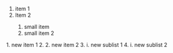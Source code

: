 <ol>
<li> item 1</li>
<li> Item 2</li>
<ol>
<li> small item</ul>
<li> small item 2</li>
</ol>
</ol>
1. new item 1
2. 2. new item 2
3.  i. new sublist 1
4.  i. new sublist 2
